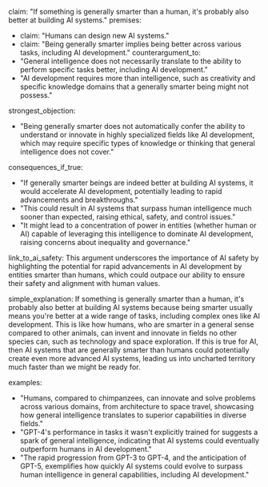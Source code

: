 claim: "If something is generally smarter than a human, it's probably also better at building AI systems."
premises:
  - claim: "Humans can design new AI systems."
  - claim: "Being generally smarter implies being better across various tasks, including AI development."
counterargument_to:
  - "General intelligence does not necessarily translate to the ability to perform specific tasks better, including AI development."
  - "AI development requires more than intelligence, such as creativity and specific knowledge domains that a generally smarter being might not possess."

strongest_objection:
  - "Being generally smarter does not automatically confer the ability to understand or innovate in highly specialized fields like AI development, which may require specific types of knowledge or thinking that general intelligence does not cover."

consequences_if_true:
  - "If generally smarter beings are indeed better at building AI systems, it would accelerate AI development, potentially leading to rapid advancements and breakthroughs."
  - "This could result in AI systems that surpass human intelligence much sooner than expected, raising ethical, safety, and control issues."
  - "It might lead to a concentration of power in entities (whether human or AI) capable of leveraging this intelligence to dominate AI development, raising concerns about inequality and governance."

link_to_ai_safety: This argument underscores the importance of AI safety by highlighting the potential for rapid advancements in AI development by entities smarter than humans, which could outpace our ability to ensure their safety and alignment with human values.

simple_explanation: If something is generally smarter than a human, it's probably also better at building AI systems because being smarter usually means you're better at a wide range of tasks, including complex ones like AI development. This is like how humans, who are smarter in a general sense compared to other animals, can invent and innovate in fields no other species can, such as technology and space exploration. If this is true for AI, then AI systems that are generally smarter than humans could potentially create even more advanced AI systems, leading us into uncharted territory much faster than we might be ready for.

examples:
  - "Humans, compared to chimpanzees, can innovate and solve problems across various domains, from architecture to space travel, showcasing how general intelligence translates to superior capabilities in diverse fields."
  - "GPT-4's performance in tasks it wasn't explicitly trained for suggests a spark of general intelligence, indicating that AI systems could eventually outperform humans in AI development."
  - "The rapid progression from GPT-3 to GPT-4, and the anticipation of GPT-5, exemplifies how quickly AI systems could evolve to surpass human intelligence in general capabilities, including AI development."